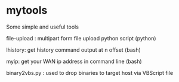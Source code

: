 # mytools
Some simple and useful tools

file-upload :  multipart form file upload python script (python)

lhistory:      get history command output at n offset (bash)

myip: get your WAN ip address in command line (bash)

binary2vbs.py : used to drop binaries to target host via VBScript file
